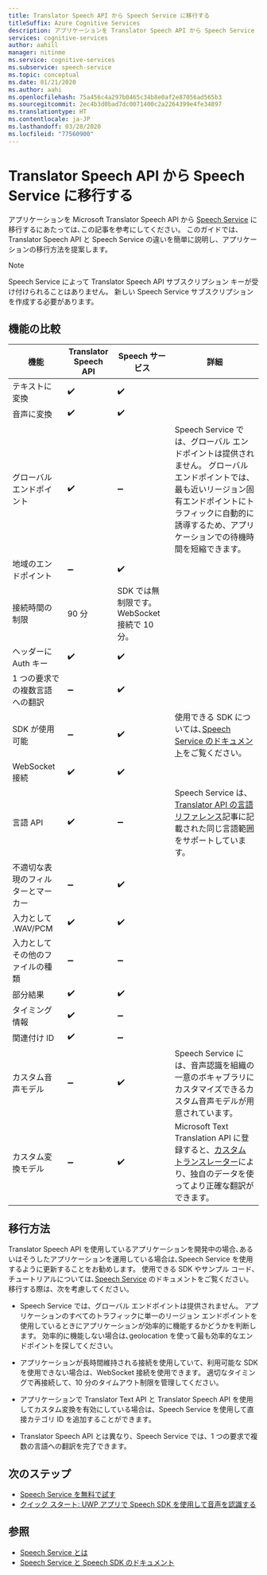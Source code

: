 ```yaml
---
title: Translator Speech API から Speech Service に移行する
titleSuffix: Azure Cognitive Services
description: アプリケーションを Translator Speech API から Speech Service に移行する方法について説明します。
services: cognitive-services
author: aahill
manager: nitinme
ms.service: cognitive-services
ms.subservice: speech-service
ms.topic: conceptual
ms.date: 01/21/2020
ms.author: aahi
ms.openlocfilehash: 75a456c4a297b0465c34b8e0af2e87056ad565b3
ms.sourcegitcommit: 2ec4b3d0bad7dc0071400c2a2264399e4fe34897
ms.translationtype: HT
ms.contentlocale: ja-JP
ms.lasthandoff: 03/28/2020
ms.locfileid: "77560900"
---
```

# <a name="migrate-from-the-translator-speech-api-to-the-speech-service"></a>Translator Speech API から Speech Service に移行する

アプリケーションを Microsoft Translator Speech API から [Speech Service](index.yml) に移行するにあたっては､この記事を参考にしてください。 このガイドでは、Translator Speech API と Speech Service の違いを簡単に説明し、アプリケーションの移行方法を提案します。

> [!NOTE]
> Speech Service によって Translator Speech API サブスクリプション キーが受け付けられることはありません。 新しい Speech Service サブスクリプションを作成する必要があります。

## <a name="comparison-of-features"></a>機能の比較

| 機能                                           | Translator Speech API                                  | Speech サービス | 詳細                                                                                                                                                                                                                                                                            |
|---------------------------------------------------|-----------------------------------------------------------------|------------------------------------|------------------------------------------------------------------------------------------------------------------------------------------------------------------------------------------------------------------------------------------------------------------------------------|
| テキストに変換                               | :heavy_check_mark:                                              | :heavy_check_mark:                 |                                                                                                                                                                                                                                                                                    |
| 音声に変換                             | :heavy_check_mark:                                              | :heavy_check_mark:                 |                                                                                                                                                                                                                                                                                    |
| グローバル エンドポイント                                   | :heavy_check_mark:                                              | :heavy_minus_sign:                 | Speech Service では、グローバル エンドポイントは提供されません。 グローバル エンドポイントでは、最も近いリージョン固有エンドポイントにトラフィックに自動的に誘導するため、アプリケーションでの待機時間を短縮できます。                                                    |
| 地域のエンドポイント                                | :heavy_minus_sign:                                              | :heavy_check_mark:                 |                                                                                                                                                                                                                                                                                    |
| 接続時間の制限                             | 90 分                                               | SDK では無制限です。 WebSocket 接続で 10 分。                                                                                                                                                                                                                                                                                   |
| ヘッダーに Auth キー                                | :heavy_check_mark:                                              | :heavy_check_mark:                 |                                                                                                                                                                                                                                                                                    |
| 1 つの要求での複数言語への翻訳 | :heavy_minus_sign:                                              | :heavy_check_mark:                 |                                                                                                                                                                                                                                                                                    |
| SDK が使用可能                                    | :heavy_minus_sign:                                              | :heavy_check_mark:                 | 使用できる SDK については､[Speech Service のドキュメント](index.yml)をご覧ください。                                                                                                                                                    |
| WebSocket 接続                            | :heavy_check_mark:                                              | :heavy_check_mark:                 |                                                                                                                                                                                                                                                                                    |
| 言語 API                                     | :heavy_check_mark:                                              | :heavy_minus_sign:                 | Speech Service は、[Translator API の言語リファレンス](../translator-speech/languages-reference.md)記事に記載された同じ言語範囲をサポートしています。 |
| 不適切な表現のフィルターとマーカー                       | :heavy_minus_sign:                                              | :heavy_check_mark:                 |                                                                                                                                                                                                                                                                                    |
| 入力として .WAV/PCM                                 | :heavy_check_mark:                                              | :heavy_check_mark:                 |                                                                                                                                                                                                                                                                                    |
| 入力としてその他のファイルの種類                         | :heavy_minus_sign:                                              | :heavy_minus_sign:                 |                                                                                                                                                                                                                                                                                    |
| 部分結果                                   | :heavy_check_mark:                                              | :heavy_check_mark:                 |                                                                                                                                                                                                                                                                                    |
| タイミング情報                                       | :heavy_check_mark:                                              | :heavy_minus_sign:                 |                                                                                                                                                                 |
| 関連付け ID                                    | :heavy_check_mark:                                              | :heavy_minus_sign:                 |                                                                                                                                                                                                                                                                                    |
| カスタム音声モデル                              | :heavy_minus_sign:                                              | :heavy_check_mark:                 | Speech Service には、音声認識を組織の一意のボキャブラリにカスタマイズできるカスタム音声モデルが用意されています。                                                                                                                                           |
| カスタム変換モデル                         | :heavy_minus_sign:                                              | :heavy_check_mark:                 | Microsoft Text Translation API に登録すると、[カスタム トランスレーター](https://www.microsoft.com/translator/business/customization/)により、独自のデータを使ってより正確な翻訳ができます。                                                 |

## <a name="migration-strategies"></a>移行方法

Translator Speech API を使用しているアプリケーションを開発中の場合､あるいはそうしたアプリケーションを運用している場合は､Speech Service を使用するように更新することをお勧めします。 使用できる SDK やサンプル コード､チュートリアルについては､[Speech Service](index.yml) のドキュメントをご覧ください。 移行する際は、次を考慮してください。

* Speech Service では、グローバル エンドポイントは提供されません。 アプリケーションのすべてのトラフィックに単一のリージョン エンドポイントを使用しているときにアプリケーションが効率的に機能するかどうかを判断します。 効率的に機能しない場合は､geolocation を使って最も効率的なエンドポイントを探してください｡

* アプリケーションが長時間維持される接続を使用していて、利用可能な SDK を使用できない場合は、WebSocket 接続を使用できます。 適切なタイミングで再接続して、10 分のタイムアウト制限を管理してください。

* アプリケーションで Translator Text API と Translator Speech API を使用してカスタム変換を有効にしている場合は、Speech Service を使用して直接カテゴリ ID を追加することができます。

* Translator Speech API とは異なり、Speech Service では、1 つの要求で複数の言語への翻訳を完了できます。

## <a name="next-steps"></a>次のステップ

* [Speech Service を無料で試す](get-started.md)
* [クイック スタート: UWP アプリで Speech SDK を使用して音声を認識する](~/articles/cognitive-services/Speech-Service/quickstarts/speech-to-text-from-microphone.md?pivots=programming-language-csharp&tabs=uwp)

## <a name="see-also"></a>参照

* [Speech Service とは](overview.md)
* [Speech Service と Speech SDK のドキュメント](https://docs.microsoft.com/azure/cognitive-services/speech-service/speech-devices-sdk-qsg)
